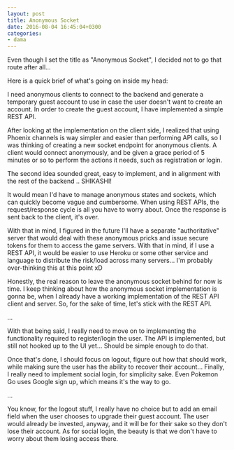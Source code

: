 ```yaml
---
layout: post
title: Anonymous Socket
date: 2016-08-04 16:45:04+0300
categories: 
- dama
---
```


Even though I set the title as "Anonymous Socket", I decided not to go that route after all...

Here is a quick brief of what's going on inside my head:

I need anonymous clients to connect to the backend and generate a temporary guest account to use in case the user doesn't want to create an account. In order to create the guest account, I have implemented a simple REST API.

After looking at the implementation on the client side, I realized that using Phoenix channels is way simpler and easier than performing API calls, so I was thinking of creating a new socket endpoint for anonymous clients. A client would connect anonymously, and be given a grace period of 5 minutes or so to perform the actions it needs, such as registration or login.

The second idea sounded great, easy to implement, and in alignment with the rest of the backend .. SHIKASHI!

It would mean I'd have to manage anonymous states and sockets, which can quickly become vague and cumbersome. When using REST APIs, the request/response cycle is all you have to worry about. Once the response is sent back to the client, it's over.

With that in mind, I figured in the future I'll have a separate "authoritative" server that would deal with these anonymous pricks and issue secure tokens for them to access the game servers. With that in mind, if I use a REST API, it would be easier to use Heroku or some other service and language to distribute the risk/load across many servers... I'm probably over-thinking this at this point xD

Honestly, the real reason to leave the anonymous socket behind for now is time. I keep thinking about how the anonymous socket implementation is gonna be, when I already have a working implementation of the REST API client and server. So, for the sake of time, let's stick with the REST API.

...

With that being said, I really need to move on to implementing the functionality required to register/login the user. The API is implemented, but still not hooked up to the UI yet... Should be simple enough to do that.

Once that's done, I should focus on logout, figure out how that should work, while making sure the user has the ability to recover their account... Finally, I really need to implement social login, for simplicity sake. Even Pokemon Go uses Google sign up, which means it's the way to go.

...

You know, for the logout stuff, I really have no choice but to add an email field when the user chooses to upgrade their guest account. The user would already be invested, anyway, and it will be for their sake so they don't lose their account. As for social login, the beauty is that we don't have to worry about them losing access there.
